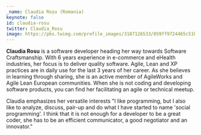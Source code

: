 ```yaml
---
_name: Claudia Roșu (Romania)
keynote: false
id: claudia-rosu
twitter: Claudia_Rosu
image: https://pbs.twimg.com/profile_images/3187126533/059ff9724465c51b04b36d18220d20e9_400x400.jpeg
---
```

**Claudia Rosu** is a software developer heading her way towards Software Craftsmanship. With 6 years experience in e-commerce and eHealth industries, her focus is to deliver quality software. Agile, Lean and XP practices are in daily use for the last 3 years of her career. As she believes in learning through sharing, she is an active member of AgileWorks and Agile Lean European communities. When she is not coding and developing software products, you can find her facilitating an agile or technical meetup.

Claudia emphasizes her versatile interests "I like programming, but I also like to analyze, discuss, pair-up and do what I have started to name 'social programming'. I think that it is not enough for a developer to be a great coder, she has to be an efficient communicator, a good negotiator and an innovator."
